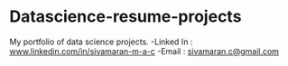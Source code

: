 # Datascience-resume-projects
My portfolio of data science projects.
-Linked In : www.linkedin.com/in/sivamaran-m-a-c
-Email : sivamaran.c@gmail.com
